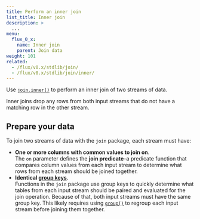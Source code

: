 ```yaml
---
title: Perform an inner join
list_title: Inner join
description: >
  ...
menu:
  flux_0_x:
    name: Inner join
    parent: Join data
weight: 101
related:
  - /flux/v0.x/stdlib/join/
  - /flux/v0.x/stdlib/join/inner/
---
```


Use [`join.inner()`](/flux/v0.x/stdlib/join/inner/) to perform an inner join of two streams of data.

Inner joins drop any rows from both input streams that do not have a matching
row in the other stream.


## Prepare your data
To join two streams of data with the `join` package, each stream must have:

- **One or more columns with common values to join on**.  
  The `on` parameter defines the **join predicate**–a predicate function
  that compares column values from each input stream to determine what rows
  from each stream should be joined together.
- **Identical [group keys](/flux/v0.x/get-started/data-model/#group-key)**.  
  Functions in the `join` package use group keys to quickly determine what tables
  from each input stream should be paired and evaluated for the join operation.
  Because of that, both input streams must have the same group key.
  This likely requires using [`group()`](/flux/v0.x/stdlib/universe/group/)
  to regroup each input stream before joining them together.